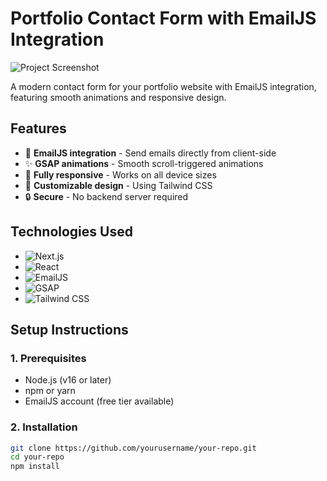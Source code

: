 # Portfolio Contact Form with EmailJS Integration

![Project Screenshot](./screenshot.png) <!-- Add your screenshot if available -->

A modern contact form for your portfolio website with EmailJS integration, featuring smooth animations and responsive design.

## Features

- 📧 **EmailJS integration** - Send emails directly from client-side
- ✨ **GSAP animations** - Smooth scroll-triggered animations
- 📱 **Fully responsive** - Works on all device sizes
- 🎨 **Customizable design** - Using Tailwind CSS
- 🔒 **Secure** - No backend server required

## Technologies Used

- ![Next.js](https://img.shields.io/badge/Next.js-000000?logo=nextdotjs&logoColor=white)
- ![React](https://img.shields.io/badge/React-61DAFB?logo=react&logoColor=black)
- ![EmailJS](https://img.shields.io/badge/EmailJS-FF7037?logo=maildotru&logoColor=white)
- ![GSAP](https://img.shields.io/badge/GSAP-88CE02?logo=greensock&logoColor=white)
- ![Tailwind CSS](https://img.shields.io/badge/Tailwind_CSS-06B6D4?logo=tailwindcss&logoColor=white)

## Setup Instructions

### 1. Prerequisites

- Node.js (v16 or later)
- npm or yarn
- EmailJS account (free tier available)

### 2. Installation

```bash
git clone https://github.com/yourusername/your-repo.git
cd your-repo
npm install